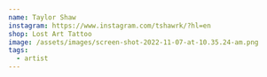 ```yaml
---
name: Taylor Shaw
instagram: https://www.instagram.com/tshawrk/?hl=en
shop: Lost Art Tattoo
image: /assets/images/screen-shot-2022-11-07-at-10.35.24-am.png
tags:
  - artist
---
```

